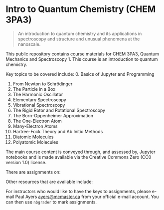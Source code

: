 # Intro to Quantum Chemistry (CHEM 3PA3) 
> An introduction to quantum chemistry and its applications in spectroscopy and structure and unusual phenomena at the nanoscale.

This public repository contains course materials for CHEM 3PA3, Quantum Mechanics and Spectroscopy 1. This course is an introduction to quantum chemistry.

Key topics to be covered include:
0.  Basics of Jupyter and Programming
1.	From Newton to Schrödinger
2.	The Particle in a Box
3.	The Harmonic Oscillator
4.	Elementary Spectroscopy
5.	Vibrational Spectroscopy
6.	The Rigid Rotor and Rotational Spectroscopy
7.	The Born-Oppenheimer Approximation
8.	The One-Electron Atom
9.	Many-Electron Atoms
10.	Hartree-Fock Theory and Ab Initio Methods
11.	Diatomic Molecules
12.	Polyatomic Molecules

The main course content is conveyed through, and assessed by, Jupyter notebooks and is made available via the Creative Commons Zero (CC0 version 1.0) license. 

There are assignments on:

Other resources that are available include:


For instructors who would like to have the keys to assignments, please e-mail Paul Ayers <ayers@mcmaster.ca> from your official e-mail account. You can then use `nbgrader` to mark assignments. 
